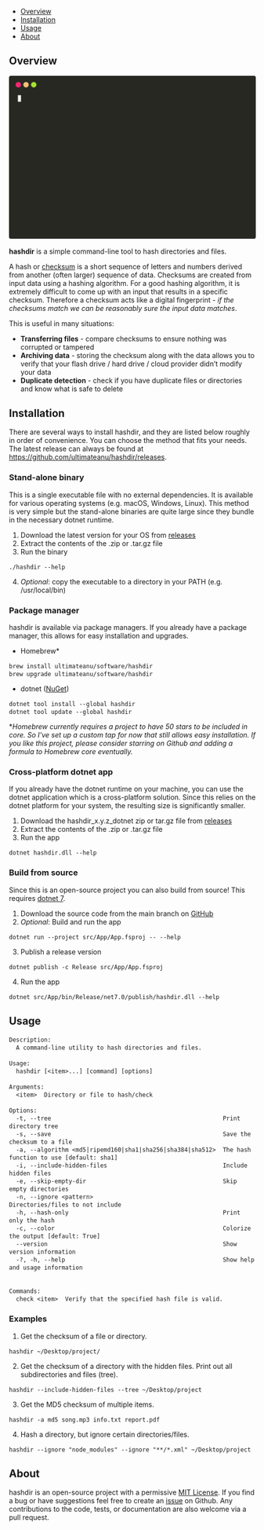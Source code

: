 - [Overview](#overview)
- [Installation](#installation)
- [Usage](#usage)
- [About](#about)


## Overview

![sample terminal usage](assets/img/check_demo.svg)

**hashdir** is a simple command-line tool to hash directories and files.

A hash or [checksum](https://en.wikipedia.org/wiki/Checksum) is a short sequence of letters and numbers derived from another (often larger) sequence of data. Checksums are created from input data using a hashing algorithm. For a good hashing algorithm, it is extremely difficult to come up with an input that results in a specific checksum. Therefore a checksum acts like a digital fingerprint - _if the checksums match we can be reasonably sure the input data matches_.

This is useful in many situations:
- **Transferring files** - compare checksums to ensure nothing was corrupted or tampered
- **Archiving data** - storing the checksum along with the data allows you to verify that your flash drive / hard drive / cloud provider didn’t modify your data
- **Duplicate detection** - check if you have duplicate files or directories and know what is safe to delete


## Installation
There are several ways to install hashdir, and they are listed below roughly in order of convenience. You can choose the method that fits your needs. The latest release can always be found at <https://github.com/ultimateanu/hashdir/releases>.

### Stand-alone binary
This is a single executable file with no external dependencies. It is available for various operating systems (e.g. macOS, Windows, Linux). This method is very simple but the stand-alone binaries are quite large since they bundle in the necessary dotnet runtime.
1. Download the latest version for your OS from [releases](https://github.com/ultimateanu/hashdir/releases)
2. Extract the contents of the .zip or .tar.gz file
3. Run the binary
```
./hashdir --help
```
4. _Optional_: copy the executable to a directory in your PATH (e.g. /usr/local/bin)

### Package manager
hashdir is available via package managers. If you already have a package manager, this allows for easy installation and upgrades.

* Homebrew\*
```
brew install ultimateanu/software/hashdir
brew upgrade ultimateanu/software/hashdir
```

* dotnet ([NuGet](https://www.nuget.org/packages/hashdir))
```
dotnet tool install --global hashdir
dotnet tool update --global hashdir
```

\*_Homebrew currently requires a project to have 50 stars to be included in core. So I've set up a custom tap for now that still allows easy installation. If you like this project, please consider starring on Github and adding a formula to Homebrew core eventually._

### Cross-platform dotnet app
If you already have the dotnet runtime on your machine, you can use the dotnet application which is a cross-platform solution. Since this relies on the dotnet platform for your system, the resulting size is significantly smaller.
1. Download the hashdir_x.y.z_dotnet zip or tar.gz file from [releases](https://github.com/ultimateanu/hashdir/releases)
2. Extract the contents of the .zip or .tar.gz file
3. Run the app
```
dotnet hashdir.dll --help
```

### Build from source
Since this is an open-source project you can also build from source! This requires [dotnet 7](https://dotnet.microsoft.com).
1. Download the source code from the main branch on [GitHub](https://github.com/ultimateanu/hashdir/tree/main)
2. _Optional_: Build and run the app
```
dotnet run --project src/App/App.fsproj -- --help
```
3. Publish a release version
```
dotnet publish -c Release src/App/App.fsproj
```
4. Run the app
```
dotnet src/App/bin/Release/net7.0/publish/hashdir.dll --help
```


## Usage
```
Description:
  A command-line utility to hash directories and files.

Usage:
  hashdir [<item>...] [command] [options]

Arguments:
  <item>  Directory or file to hash/check

Options:
  -t, --tree                                                 Print directory tree
  -s, --save                                                 Save the checksum to a file
  -a, --algorithm <md5|ripemd160|sha1|sha256|sha384|sha512>  The hash function to use [default: sha1]
  -i, --include-hidden-files                                 Include hidden files
  -e, --skip-empty-dir                                       Skip empty directories
  -n, --ignore <pattern>                                     Directories/files to not include
  -h, --hash-only                                            Print only the hash
  -c, --color                                                Colorize the output [default: True]
  --version                                                  Show version information
  -?, -h, --help                                             Show help and usage information


Commands:
  check <item>  Verify that the specified hash file is valid.
```

### Examples
1. Get the checksum of a file or directory.
```
hashdir ~/Desktop/project/
```
2. Get the checksum of a directory with the hidden files. Print out all subdirectories and files (tree).
```
hashdir --include-hidden-files --tree ~/Desktop/project
```
3. Get the MD5 checksum of multiple items.
```
hashdir -a md5 song.mp3 info.txt report.pdf
```
4. Hash a directory, but ignore certain directories/files.
```
hashdir --ignore "node_modules" --ignore "**/*.xml" ~/Desktop/project
```

## About
hashdir is an open-source project with a permissive [MIT License](https://github.com/ultimateanu/hashdir/blob/main/LICENSE). If you find a bug or have suggestions feel free to create an [issue](https://github.com/ultimateanu/hashdir/issues) on Github. Any contributions to the code, tests, or documentation are also welcome via a pull request.
